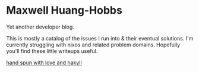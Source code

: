 # Maxwell Huang-Hobbs

Yet another developer blog.

This is mostly a catalog of the issues I run into & their eventual solutions. 
I'm currently struggling with nixos and related problem domains. Hopefully 
you'll find these little writeups useful.

[hand spun with love and hakyll][repo-link]

[repo-link]: https://github.com/Adjective-Object/blog
